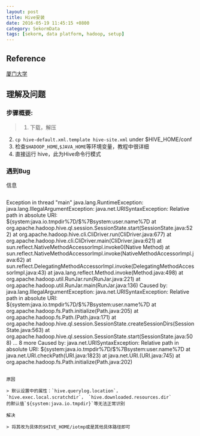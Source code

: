```yaml
---
layout: post
title: Hive安装
date: 2016-05-19 11:45:15 +0800
category: SekormData
tags: [sekorm, data platform, hadoop, setup]
---
```


## Reference

[厦门大学](http://dblab.xmu.edu.cn/blog/hive-in-practice/#more-509)

## 理解及问题

### 步骤概要:

> 1. 下载，解压
2. `cp hive-default.xml.template hive-site.xml` under $HIVE_HOME/conf
3. 检查`$HADOOP_HOME`,`$JAVA_HOME`等环境变量，教程中很详细
4. 直接运行 hive，此为Hive命令行模式

### 遇到Bug

信息

> ```
Exception in thread "main" java.lang.RuntimeException: java.lang.IllegalArgumentException: java.net.URISyntaxException: Relative path in absolute URI: ${system:java.io.tmpdir%7D/$%7Bsystem:user.name%7D
	at org.apache.hadoop.hive.ql.session.SessionState.start(SessionState.java:522)
	at org.apache.hadoop.hive.cli.CliDriver.run(CliDriver.java:677)
	at org.apache.hadoop.hive.cli.CliDriver.main(CliDriver.java:621)
	at sun.reflect.NativeMethodAccessorImpl.invoke0(Native Method)
	at sun.reflect.NativeMethodAccessorImpl.invoke(NativeMethodAccessorImpl.java:62)
	at sun.reflect.DelegatingMethodAccessorImpl.invoke(DelegatingMethodAccessorImpl.java:43)
	at java.lang.reflect.Method.invoke(Method.java:498)
	at org.apache.hadoop.util.RunJar.run(RunJar.java:221)
	at org.apache.hadoop.util.RunJar.main(RunJar.java:136)
Caused by: java.lang.IllegalArgumentException: java.net.URISyntaxException: Relative path in absolute URI: ${system:java.io.tmpdir%7D/$%7Bsystem:user.name%7D
	at org.apache.hadoop.fs.Path.initialize(Path.java:205)
	at org.apache.hadoop.fs.Path.<init>(Path.java:171)
	at org.apache.hadoop.hive.ql.session.SessionState.createSessionDirs(SessionState.java:563)
	at org.apache.hadoop.hive.ql.session.SessionState.start(SessionState.java:508)
	... 8 more
Caused by: java.net.URISyntaxException: Relative path in absolute URI: ${system:java.io.tmpdir%7D/$%7Bsystem:user.name%7D
	at java.net.URI.checkPath(URI.java:1823)
	at java.net.URI.<init>(URI.java:745)
	at org.apache.hadoop.fs.Path.initialize(Path.java:202)
```

原因

> 默认设置中的属性：`hive.querylog.location`，`hive.exec.local.scratchdir`， `hive.downloaded.resources.dir`
的默认值`${system:java.io.tmpdir}`等无法正常识别

解决

> 将其改为具体的$HIVE_HOME/iotmp或是其他具体路径即可
